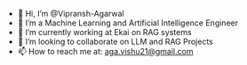- 👋 Hi, I’m @Vipransh-Agarwal
- 👀 I’m a Machine Learning and Artificial Intelligence Engineer
- 🌱 I’m currently working at Ekai on RAG systems
- 💞️ I’m looking to collaborate on LLM and RAG Projects
- 📫 How to reach me at: aga.vishu21@gmail.com

<!---
Vipransh-Agarwal/Vipransh-Agarwal is a ✨ special ✨ repository because its `README.md` (this file) appears on your GitHub profile.
You can click the Preview link to take a look at your changes.
--->
